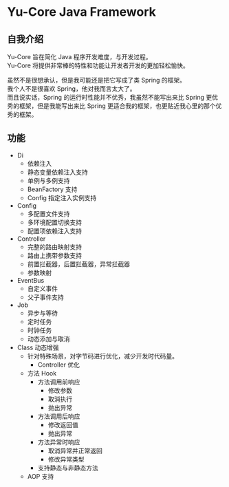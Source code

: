 # Yu-Core Java Framework
## 自我介绍
Yu-Core 旨在简化 Java 程序开发难度，与开发过程。  
Yu-Core 将提供非常棒的特性和功能让开发者开发的更加轻松愉快。

虽然不是很想承认，但是我可能还是把它写成了类 Spring 的框架。  
我个人不是很喜欢 Spring，他对我而言太大了。  
而且说实话，Spring 的运行时性能并不优秀，我虽然不能写出来比 Spring 更优秀的框架，但是我能写出来比 Spring 更适合我的框架，也更贴近我心里的那个优秀的框架。

## 功能

* Di  
  * 依赖注入
  * 静态变量依赖注入支持
  * 单例与多例支持
  * BeanFactory 支持
  * Config 指定注入实例支持
* Config
  * 多配置文件支持
  * 多环境配置切换支持
  * 配置项依赖注入支持
* Controller  
  * 完整的路由映射支持
  * 路由上携带参数支持
  * 前置拦截器，后置拦截器，异常拦截器
  * 参数映射
* EventBus
  * 自定义事件
  * 父子事件支持
* Job
  * 异步与等待
  * 定时任务
  * 时钟任务
  * 动态添加与取消
* Class 动态增强
  * 针对特殊场景，对字节码进行优化，减少开发时代码量。
    * Controller 优化
  * 方法 Hook
    * 方法调用前响应
      * 修改参数
      * 取消执行
      * 抛出异常
    * 方法调用后响应
      * 修改返回值
      * 抛出异常
    * 方法异常时响应
      * 取消异常并正常返回
      * 修改异常类型
    * 支持静态与非静态方法
  * AOP 支持